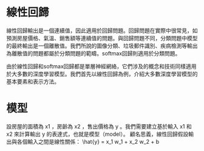 <h1>線性回歸</h1>
線性回歸輸出是一個連續值，因此適用於回歸問題。回歸問題在實際中很常見，如預測房屋價格、氣溫、銷售額等連續值的問題。與回歸問題不同，分類問題中模型的最終輸出是一個離散值。我們所說的圖像分類、垃圾郵件識別、疾病檢測等輸出為離散值的問題都屬於分類問題的範疇。softmax回歸則適用於分類問題。

由於線性回歸和softmax回歸都是單層神經網絡，它們涉及的概念和技術同樣適用於大多數的深度學習模型。我們首先以線性回歸為例，介紹大多數深度學習模型的基本要素和表示方法。


<h1>模型</h1>
設房屋的面積為 x1 ，房齡為 x2 ，售出價格為 y 。我們需要建立基於輸入 x1 和 x2 來計算輸出 y 的表達式，也就是模型（model）。
顧名思義，線性回歸假設輸出與各個輸入之間是線性關係：
\hat{y} = x_1 w_1 + x_2 w_2 + b
